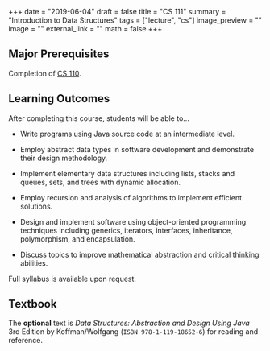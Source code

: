 +++
date = "2019-06-04"
draft = false
title = "CS 111"
summary = "Introduction to Data Structures"
tags = ["lecture", "cs"]
image_preview = ""
image = ""
external_link = ""
math = false
+++

## Major Prerequisites

Completion of [CS 110](../cs110).

## Learning Outcomes

After completing this course, students will be able to...

+ Write programs using Java source code at an intermediate level.

+ Employ abstract data types in software development and demonstrate their design methodology.

+ Implement elementary data structures including lists, stacks and queues, sets, and trees with dynamic allocation.

+ Employ recursion and analysis of algorithms to implement efficient solutions.

+ Design and implement software using object-oriented programming techniques including generics, iterators, interfaces, inheritance, polymorphism, and encapsulation.

+ Discuss topics to improve mathematical abstraction and critical thinking abilities.

Full syllabus is available upon request.

## Textbook

The **optional** text is _Data Structures: Abstraction and Design Using Java_ 3rd Edition by Koffman/Wolfgang (`ISBN 978-1-119-18652-6`) for reading and reference.
